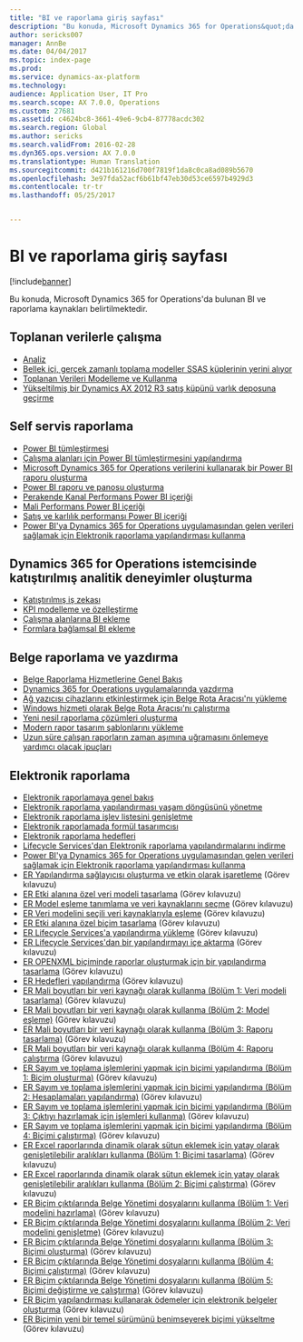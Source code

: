 ```yaml
---
title: "BI ve raporlama giriş sayfası"
description: "Bu konuda, Microsoft Dynamics 365 for Operations&quot;da bulunan BI ve raporlama kaynakları belirtilmektedir."
author: sericks007
manager: AnnBe
ms.date: 04/04/2017
ms.topic: index-page
ms.prod: 
ms.service: dynamics-ax-platform
ms.technology: 
audience: Application User, IT Pro
ms.search.scope: AX 7.0.0, Operations
ms.custom: 27681
ms.assetid: c4624bc8-3661-49e6-9cb4-87778acdc302
ms.search.region: Global
ms.author: sericks
ms.search.validFrom: 2016-02-28
ms.dyn365.ops.version: AX 7.0.0
ms.translationtype: Human Translation
ms.sourcegitcommit: d421b161216d700f7819f1da8c0ca8ad089b5670
ms.openlocfilehash: 3e97fda52acf6b61bf47eb30d53ce6597b4929d3
ms.contentlocale: tr-tr
ms.lasthandoff: 05/25/2017


---
```


# <a name="bi-amp-reporting-home-page"></a>BI ve raporlama giriş sayfası

[!include[banner](../includes/banner.md)]


Bu konuda, Microsoft Dynamics 365 for Operations'da bulunan BI ve raporlama kaynakları belirtilmektedir. 

<a name="working-with-aggregate-data"></a>Toplanan verilerle çalışma
---------------------------

-   [Analiz](analytics.md)
-   [Bellek içi, gerçek zamanlı toplama modeller SSAS küplerinin yerini alıyor](..\migration-upgrade\in-memory-real-time-aggregate-models.md)
-   [Toplanan Verileri Modelleme ve Kullanma](model-aggregate-data.md)
-   [Yükseltilmiş bir Dynamics AX 2012 R3 satış küpünü varlık deposuna geçirme](..\migration-upgrade\migrate-upgraded-cube-entity-store.md)

## <a name="self-service-reporting"></a>Self servis raporlama
-   [Power BI tümleştirmesi](power-bi-integration.md)
-   [Çalışma alanları için Power BI tümleştirmesini yapılandırma](configure-power-bi-integration.md)
-   [Microsoft Dynamics 365 for Operations verilerini kullanarak bir Power BI raporu oluşturma](create-powerbi-report-data.md)
-   [Power BI raporu ve panosu oluşturma](create-powerbi-report-dashboard.md)
-   [Perakende Kanal Performans Power BI içeriği](retail-channel-performance-dashboard-power-bi-data.md)
-   [Mali Performans Power BI içeriği](financial-performance-power-bi-content-pack.md)
-   [Satış ve karlılık performansı Power BI içeriği](sales-profitability-performance-content-pack.md)
-   [Power BI'ya Dynamics 365 for Operations uygulamasından gelen verileri sağlamak için Elektronik raporlama yapılandırması kullanma](general-electronic-reporting-report-configuration-get-data-powerbi.md)

## <a name="building-embedded-analytical-experiences-in-the-dynamics-365-for-operations-client"></a>Dynamics 365 for Operations istemcisinde katıştırılmış analitik deneyimler oluşturma
-   [Katıştırılmış iş zekası](analytics.md#embedded-business-intelligence)
-   [KPI modelleme ve özelleştirme](analytics.md#kpi-modeling-and-customization)
-   [Çalışma alanlarına BI ekleme](add-bi-workspaces.md)
-   [Formlara bağlamsal BI ekleme](add-contextual-bi-forms.md)

## <a name="document-reporting-and-printing"></a>Belge raporlama ve yazdırma
-   [Belge Raporlama Hizmetlerine Genel Bakış](document-reporting-services.md)
-   [Dynamics 365 for Operations uygulamalarında yazdırma](print-documents.md)
-   [Ağ yazıcısı cihazlarını etkinleştirmek için Belge Rota Aracısı'nı yükleme](install-document-routing-agent.md)
-   [Windows hizmeti olarak Belge Rota Aracısı'nı çalıştırma](run-document-routing-agent-as-windows-service.md)
-   [Yeni nesil raporlama çözümleri oluşturma](create-nextgen-reporting-solutions.md)
-   [Modern rapor tasarım şablonlarını yükleme](install-modern-report-design-templates.md)
-   [Uzun süre çalışan raporların zaman aşımına uğramasını önlemeye yardımcı olacak ipuçları](prevent-long-running-reports-timing-out.md)

## <a name="electronic-reporting"></a>Elektronik raporlama
-   [Elektronik raporlamaya genel bakış](general-electronic-reporting.md)
-   [Elektronik raporlama yapılandırması yaşam döngüsünü yönetme](general-electronic-reporting-manage-configuration-lifecycle.md)
-   [Elektronik raporlama işlev listesini genişletme](general-electronic-reporting-formulas-list-extension.md)
-   [Elektronik raporlamada formül tasarımcısı](general-electronic-reporting-formula-designer.md)
-   [Elektronik raporlama hedefleri](electronic-reporting-destinations.md)
-   [Lifecycle Services'dan Elektronik raporlama yapılandırmalarını indirme](download-electronic-reporting-configuration-lcs.md)
-   [Power BI'ya Dynamics 365 for Operations uygulamasından gelen verileri sağlamak için Elektronik raporlama yapılandırması kullanma](general-electronic-reporting-report-configuration-get-data-powerbi.md)
-   [ER Yapılandırma sağlayıcısı oluşturma ve etkin olarak işaretleme](http://ax.help.dynamics.com/en/wiki/er-select-service-provider/) (Görev kılavuzu)
-   [ER Etki alanına özel veri modeli tasarlama](http://ax.help.dynamics.com/en/wiki/er-design-domain-specific-data-model/) (Görev kılavuzu)
-   [ER Model eşleme tanımlama ve veri kaynaklarını seçme](http://ax.help.dynamics.com/en/wiki/er-define-model-mapping-and-select-data-sources/) (Görev kılavuzu)
-   [ER Veri modelini seçili veri kaynaklarıyla eşleme](http://ax.help.dynamics.com/en/wiki/er-map-data-model-to-selected-data-sources/) (Görev kılavuzu)
-   [ER Etki alanına özel biçim tasarlama](http://ax.help.dynamics.com/en/wiki/er-design-domain-specific-format/) (Görev kılavuzu)
-   [ER Lifecycle Services'a yapılandırma yükleme](http://ax.help.dynamics.com/en/wiki/upload-a-configuration-into-lifecycle-services/) (Görev kılavuzu)
-   [ER Lifecycle Services'dan bir yapılandırmayı içe aktarma](http://ax.help.dynamics.com/en/wiki/import-a-configuration-from-lifecycle-services/) (Görev kılavuzu)
-   [ER OPENXML biçiminde raporlar oluşturmak için bir yapılandırma tasarlama](http://ax.help.dynamics.com/en/wiki/design-a-configuration-for-generating-reports-in-openxml-format/) (Görev kılavuzu)
-   [ER Hedefleri yapılandırma](http://ax.help.dynamics.com/en/wiki/configure-destinations/) (Görev kılavuzu)
-   [ER Mali boyutları bir veri kaynağı olarak kullanma (Bölüm 1: Veri modeli tasarlama)](http://ax.help.dynamics.com/en/wiki/er-use-financial-dimensions-as-a-data-source-part-1-design-data-model/) (Görev kılavuzu)
-   [ER Mali boyutları bir veri kaynağı olarak kullanma (Bölüm 2: Model eşleme)](http://ax.help.dynamics.com/en/wiki/er-use-financial-dimensions-as-a-data-source-part-2-model-mapping/) (Görev kılavuzu)
-   [ER Mali boyutları bir veri kaynağı olarak kullanma (Bölüm 3: Raporu tasarlama)](http://ax.help.dynamics.com/en/wiki/er-use-financial-dimensions-as-a-data-source-part-3-design-the-report/) (Görev kılavuzu)
-   [ER Mali boyutları bir veri kaynağı olarak kullanma (Bölüm 4: Raporu çalıştırma](http://ax.help.dynamics.com/en/wiki/er-use-financial-dimensions-as-a-data-source-part-4-run-the-report/) (Görev kılavuzu)
-   [ER Sayım ve toplama işlemlerini yapmak için biçimi yapılandırma (Bölüm 1: Biçim oluşturma)](http://ax.help.dynamics.com/en/wiki/er-configure-format-to-do-counting-and-summing-part-1-create-format/) (Görev kılavuzu)
-   [ER Sayım ve toplama işlemlerini yapmak için biçimi yapılandırma (Bölüm 2: Hesaplamaları yapılandırma)](http://ax.help.dynamics.com/en/wiki/er-configure-format-to-do-counting-and-summing-part-2-configure-computations/) (Görev kılavuzu)
-   [ER Sayım ve toplama işlemlerini yapmak için biçimi yapılandırma (Bölüm 3: Çıktıyı hazırlamak için işlemleri kullanma)](http://ax.help.dynamics.com/en/wiki/er-configure-format-to-do-counting-and-summing-part-3-use-computations-to-make-the-output/) (Görev kılavuzu)
-   [ER Sayım ve toplama işlemlerini yapmak için biçimi yapılandırma (Bölüm 4: Biçimi çalıştırma)](http://ax.help.dynamics.com/en/wiki/er-configure-format-to-do-counting-and-summing-part-4-run-format/) (Görev kılavuzu)
-   [ER Excel raporlarında dinamik olarak sütun eklemek için yatay olarak genişletilebilir aralıkları kullanma (Bölüm 1: Biçimi tasarlama)](http://ax.help.dynamics.com/en/wiki/er-use-horizontally-expandable-ranges-to-dynamically-add-columns-in-excel-reports-part-1-design-format/) (Görev kılavuzu)
-   [ER Excel raporlarında dinamik olarak sütun eklemek için yatay olarak genişletilebilir aralıkları kullanma (Bölüm 2: Biçimi çalıştırma)](http://ax.help.dynamics.com/en/wiki/er-use-horizontally-expandable-ranges-to-dynamically-add-columns-in-excel-reports-part-2-run-format/) (Görev kılavuzu)
-   [ER Biçim çıktılarında Belge Yönetimi dosyalarını kullanma (Bölüm 1: Veri modelini hazırlama)](http://ax.help.dynamics.com/en/wiki/er-use-document-management-files-in-format-outputs-part-1-prepare-data-model/) (Görev kılavuzu)
-   [ER Biçim çıktılarında Belge Yönetimi dosyalarını kullanma (Bölüm 2: Veri modelini genişletme)](http://ax.help.dynamics.com/en/wiki/er-use-document-management-files-in-format-outputs-part-2-extend-data-model/) (Görev kılavuzu)
-   [ER Biçim çıktılarında Belge Yönetimi dosyalarını kullanma (Bölüm 3: Biçimi oluşturma)](http://ax.help.dynamics.com/en/wiki/er-use-document-management-files-in-format-outputs-part-3-create-format/) (Görev kılavuzu)
-   [ER Biçim çıktılarında Belge Yönetimi dosyalarını kullanma (Bölüm 4: Biçimi çalıştırma)](http://ax.help.dynamics.com/en/wiki/er-use-document-management-files-in-format-outputs-part-4-run-format/) (Görev kılavuzu)
-   [ER Biçim çıktılarında Belge Yönetimi dosyalarını kullanma (Bölüm 5: Biçimi değiştirme ve çalıştırma)](http://ax.help.dynamics.com/en/wiki/er-use-document-management-files-in-format-outputs-part-5-modify-and-run-format/) (Görev kılavuzu)
-   [ER Biçim yapılandırması kullanarak ödemeler için elektronik belgeler oluşturma](http://ax.help.dynamics.com/en/wiki/generate-electronic-documents-for-payments-using-a-format-configuration/) (Görev kılavuzu)
-   [ER Biçimin yeni bir temel sürümünü benimseyerek biçimi yükseltme](http://ax.help.dynamics.com/en/wiki/upgrade-your-format-by-adopting-a-new-base-version-of-that-format/) (Görev kılavuzu)







